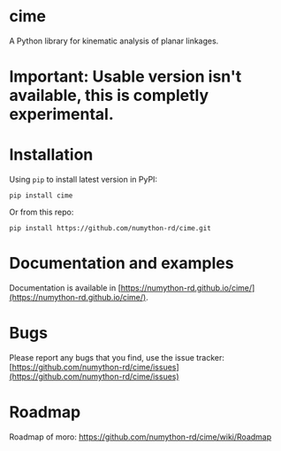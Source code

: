 # cime

A Python library for kinematic analysis of planar linkages.

# Important: Usable version isn't available, this is completly experimental.

# Installation

Using `pip` to install latest version in PyPI:

```
pip install cime
```

Or from this repo:

```
pip install https://github.com/numython-rd/cime.git
```

# Documentation and examples

Documentation is available in [https://numython-rd.github.io/cime/](https://numython-rd.github.io/cime/). 

# Bugs

Please report any bugs that you find, use the issue tracker: [https://github.com/numython-rd/cime/issues](https://github.com/numython-rd/cime/issues)

# Roadmap

Roadmap of moro: https://github.com/numython-rd/cime/wiki/Roadmap